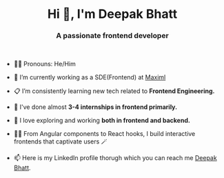 <h1 align="center">Hi 👋, I'm Deepak Bhatt</h1>
<h3 align="center">A passionate frontend developer</h3>
<br />

- :man_technologist: Pronouns: He/Him

- 🏢 I’m currently working as a SDE(Frontend) at [Maximl](https://maximl.com/)

- 📋 I’m consistently learning new tech related to **Frontend Engineering.**

- 🎒 I've done almost **3-4 internships in frontend primarily.**

- 🧭 I love exploring and working **both in frontend and backend.**

- :man_technologist: From Angular components to React hooks, I build interactive frontends that captivate users 🪄

- 📫 Here is my LinkedIn profile thorugh which you can reach me [Deepak Bhatt](https://www.linkedin.com/in/deepak-bhatt-755368180/).
